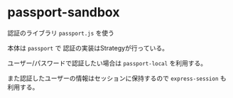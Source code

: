 # passport-sandbox

認証のライブラリ `passport.js` を使う

本体は `passport` で 認証の実装はStrategyが行っている。

ユーザー/パスワードで認証したい場合は `passport-local` を利用する。

また認証したユーザーの情報はセッションに保持するので `express-session` も利用する。
